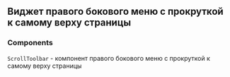 ## Виджет правого бокового меню с прокруткой к самому верху страницы

### Components

`ScrollToolbar` - компонент правого бокового меню с прокруткой к самому верху страницы
